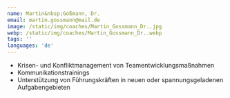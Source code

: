 ```yaml
---
name: Martin&nbsp;Goßmann, Dr.
email: martin.gossmann@mail.de
image: /static/img/coaches/Martin_Gossmann_Dr..jpg
webp: /static/img/coaches/Martin_Gossmann_Dr..webp
tags: ''
languages: 'de'
---
```


<ul><li>Krisen- und Konfliktmanagement von Teamentwicklungsmaßnahmen</li><li>Kommunikationstrainings</li><li>Unterstützung von Führungskräften in neuen oder spannungsgeladenen Aufgabengebieten</li></ul>